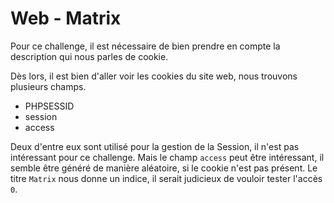 # Web - Matrix

Pour ce challenge, il est nécessaire de bien prendre en compte la description qui nous parles de cookie.

Dès lors, il est bien d'aller voir les cookies du site web, nous trouvons plusieurs champs.

* PHPSESSID
* session
* access

Deux d'entre eux sont utilisé pour la gestion de la Session, il n'est pas intéressant pour ce challenge.
Mais le champ `access` peut être intéressant, il semble être généré de manière aléatoire, si le cookie n'est pas présent.
Le titre `Matrix` nous donne un indice, il serait judicieux de vouloir tester l'accès `0`.


